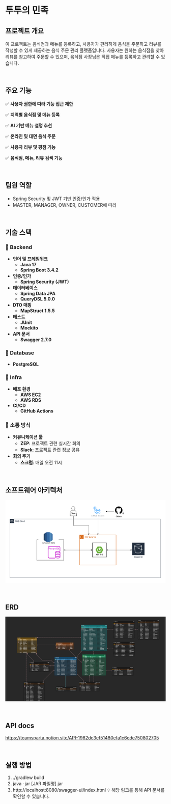 # 투투의 민족

## 프로젝트 개요
이 프로젝트는 음식점과 메뉴를 등록하고, 사용자가 편리하게 음식을 주문하고 리뷰를 작성할 수 있게 제공하는 음식 주문 관리 플랫폼입니다.
사용자는 원하는 음식점을 찾아 리뷰를 참고하여 주문할 수 있으며, 음식점 사장님은 직접 메뉴를 등록하고 관리할 수 있습니다.

<br>

## 주요 기능
✅ **사용자 권한에 따라 기능 접근 제한**

✅ **지역별 음식점 및 메뉴 등록**

✅ **AI 기반 메뉴 설명 추천**

✅ **온라인 및 대면 음식 주문**

✅ **사용자 리뷰 및 평점 기능**

✅ **음식점, 메뉴, 리뷰 검색 기능**

<br>

## 팀원 역할

- Spring Security 및 JWT 기반 인증/인가 적용
- MASTER, MANAGER, OWNER, CUSTOMER에 따라

<br>

## 기술 스택

### 📌 Backend
- **언어 및 프레임워크**
  - **Java 17**
  - **Spring Boot 3.4.2**
- **인증/인가**
  - **Spring Security (JWT)**
- **데이터베이스**
  - **Spring Data JPA**
  - **QueryDSL 5.0.0**
- **DTO 매핑**
  - **MapStruct 1.5.5**
- **테스트**
  - **JUnit**
  - **Mockito**
- **API 문서**
  - **Swagger 2.7.0**

### 📌 Database
- **PostgreSQL**

### 📌 Infra
- **배포 환경**
  - **AWS EC2**
  - **AWS RDS**
- **CI/CD**
  - **GitHub Actions**

### 📌 소통 방식
- **커뮤니케이션 툴**
  - **ZEP**: 프로젝트 관련 실시간 회의
  - **Slack**: 프로젝트 관련 정보 공유
- **회의 주기**
  - **스크럼**: 매일 오전 11시

<br>

## 소프트웨어 아키텍처

![Alt text](/docs/images/infra.png)

<br>

## ERD

![Alt text](/docs/images/erd.png)

<br>

## API docs

https://teamsparta.notion.site/API-1982dc3ef51480efa1c6ede750802705

<br>

## 실행 방법

1. ./gradlew build
2. java -jar [JAR 파일명].jar
3. http://localhost:8080/swagger-ui/index.html
   💡 해당 링크를 통해 API 문서를 확인할 수 있습니다.
